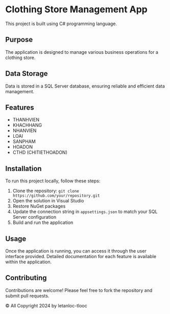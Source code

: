 # Clothing Store Management App

This project is built using C# programming language.

## Purpose

The application is designed to manage various business operations for a clothing store. 

## Data Storage

Data is stored in a SQL Server database, ensuring reliable and efficient data management.

## Features

- THANHVIEN
- KHACHHANG
- NHANVIEN
- LOAI
- SANPHAM
- HOADON
- CTHD (CHITIETHOADON)

## Installation

To run this project locally, follow these steps:

1. Clone the repository: `git clone https://github.com/your/repository.git`
2. Open the solution in Visual Studio
3. Restore NuGet packages
4. Update the connection string in `appsettings.json` to match your SQL Server configuration
5. Build and run the application

## Usage

Once the application is running, you can access it through the user interface provided. Detailed documentation for each feature is available within the application.

## Contributing

Contributions are welcome! Please feel free to fork the repository and submit pull requests.

© All Copyright 2024 by letanloc-tlooc
